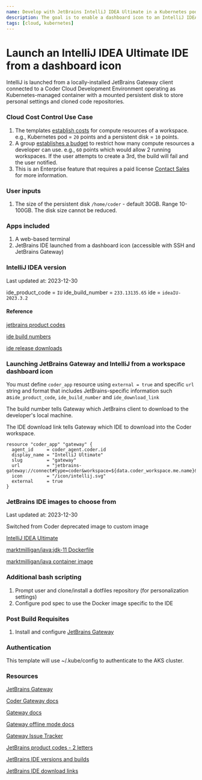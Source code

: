 ```yaml
---
name: Develop with JetBrains IntelliJ IDEA Ultimate in a Kubernetes pod
description: The goal is to enable a dashboard icon to an IntelliJ IDEA Ultimate container that JetBrains Gateway can connect to 
tags: [cloud, kubernetes]
---
```


# Launch an IntelliJ IDEA Ultimate IDE from a dashboard icon

IntelliJ is launched from a locally-installed JetBrains Gateway client connected to a Coder Cloud Development Environment operating as Kubernetes-managed container with a mounted persistent disk to store personal settings and cloned code repositories. 

### Cloud Cost Control Use Case

1. The templates [establish costs](https://coder.com/docs/v2/latest/admin/quotas#establishing-costs) for compute resources of a workspace. e.g., Kubernetes pod = `20` points and a persistent disk = `10` points. 
2. A group [establishes a budget](https://coder.com/docs/v2/latest/admin/quotas#establishing-budgets) to restrict how many compute resources a developer can use. e.g., `60` points which would allow 2 running workspaces. If the user attempts to create a 3rd, the build will fail and the user notified.
3. This is an Enterprise feature that requires a paid license [Contact Sales](https://coder.com/contact) for more information.

### User inputs

1. The size of the persistent disk `/home/coder` - default 30GB. Range 10-100GB. The disk size cannot be reduced.

### Apps included

1. A web-based terminal
1. JetBrains IDE launched from a dashboard icon (accessible with SSH and JetBrains Gateway)

### IntelliJ IDEA version

Last updated at: 2023-12-30

ide_product_code = `IU`
ide_build_number = `233.13135.65`
ide = `ideaIU-2023.3.2`

#### Reference

[jetbrains product codes](https://plugins.jetbrains.com/docs/marketplace/product-codes.html)

[ide build numbers](https://www.jetbrains.com/idea/download/other.html)

[ide release downloads](https://data.services.jetbrains.com/products/releases?code=IU)

### Launching JetBrains Gateway and IntelliJ from a workspace dashboard icon

You must define `coder_app` resource using `external = true` and specific `url` string and format that includes JetBrains-specific information such as`ide_product_code`, `ide_build_number` and `ide_download_link`

The build number tells Gateway which JetBrains client to download to the developer's local machine.

The IDE download link tells Gateway which IDE to download into the Coder workspace.

```hcl
resource "coder_app" "gateway" {
  agent_id     = coder_agent.coder.id
  display_name = "IntelliJ Ultimate"
  slug         = "gateway"
  url          = "jetbrains-gateway://connect#type=coder&workspace=${data.coder_workspace.me.name}&agent=coder&folder=/home/coder/&url=${data.coder_workspace.me.access_url}&token=${data.coder_workspace.me.owner_session_token}&ide_product_code=${local.ide_product_code}&ide_build_number=${local.ide_build_number}&ide_download_link=${local.ide_download_link}"
  icon         = "/icon/intellij.svg"
  external     = true
}
```

### JetBrains IDE images to choose from

Last updated at: 2023-12-30

Switched from Coder deprecated image to custom image

[IntelliJ IDEA Ultimate](https://www.jetbrains.com/idea/download/)

[marktmilligan/java:jdk-11 Dockerfile](https://github.com/sharkymark/dockerfiles/blob/main/java/Dockerfile)

[marktmilligan/java container image](https://hub.docker.com/repository/docker/marktmilligan/java/tags)

### Additional bash scripting

1. Prompt user and clone/install a dotfiles repository (for personalization settings)
1. Configure pod spec to use the Docker image specific to the IDE

### Post Build Requisites

1. Install and configure [JetBrains Gateway](https://coder.com/docs/v2/latest/ides/gateway)

### Authentication

This template will use ~/.kube/config to authenticate to the AKS cluster.

### Resources

[JetBrains Gateway](https://www.jetbrains.com/remote-development/gateway/)

[Coder Gateway docs](https://coder.com/docs/v2/latest/ides/gateway)

[Gateway docs](https://www.jetbrains.com/help/idea/remote-development-a.html#gateway)

[Gateway offline mode docs](https://www.jetbrains.com/help/idea/fully-offline-mode.html)

[Gateway Issue Tracker](https://youtrack.jetbrains.com/issues/CWM?_ga=2.95348572.1706460293.1667768201-1827063151.1646598008&_gl=1*jrexxd*_ga*MTgyNzA2MzE1MS4xNjQ2NTk4MDA4*_ga_9J976DJZ68*MTY2NzkxMTA1Mi4xOC4xLjE2Njc5MTE1MDUuMC4wLjA.)

[JetBrains product codes - 2 letters](https://plugins.jetbrains.com/docs/marketplace/product-codes.html     )

[JetBrains IDE versions and builds](https://www.jetbrains.com/idea/download/other.html)

[JetBrains IDE download links](https://data.services.jetbrains.com/products/releases?code=IU)
